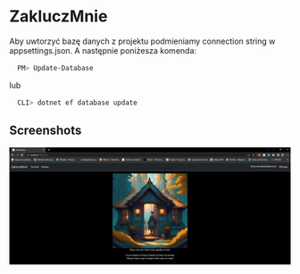 # ZakluczMnie

Aby uwtorzyć bazę danych z projektu podmieniamy connection string w appsettings.json. A następnie poniżesza komenda:

```bash
  PM> Update-Database
```
lub
```bash
  CLI> dotnet ef database update
```

## Screenshots

![App Screenshot](http://raw.githubusercontent.com/Azuyuto/ZakluczMnie/master/Preview/Riddle-1.PNG)
